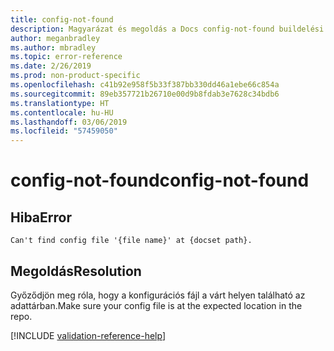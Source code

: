 ```yaml
---
title: config-not-found
description: Magyarázat és megoldás a Docs config-not-found buildelési problémájára
author: meganbradley
ms.author: mbradley
ms.topic: error-reference
ms.date: 2/26/2019
ms.prod: non-product-specific
ms.openlocfilehash: c41b92e958f5b33f387bb330dd46a1ebe66c854a
ms.sourcegitcommit: 89eb357721b26710e00d9b8fdab3e7628c34bdb6
ms.translationtype: HT
ms.contentlocale: hu-HU
ms.lasthandoff: 03/06/2019
ms.locfileid: "57459050"
---
```

# <a name="config-not-found"></a><span data-ttu-id="d75d6-103">config-not-found</span><span class="sxs-lookup"><span data-stu-id="d75d6-103">config-not-found</span></span>

## <a name="error"></a><span data-ttu-id="d75d6-104">Hiba</span><span class="sxs-lookup"><span data-stu-id="d75d6-104">Error</span></span>

`Can't find config file '{file name}' at {docset path}.`

## <a name="resolution"></a><span data-ttu-id="d75d6-105">Megoldás</span><span class="sxs-lookup"><span data-stu-id="d75d6-105">Resolution</span></span>

<span data-ttu-id="d75d6-106">Győződjön meg róla, hogy a konfigurációs fájl a várt helyen található az adattárban.</span><span class="sxs-lookup"><span data-stu-id="d75d6-106">Make sure your config file is at the expected location in the repo.</span></span>

<!--make sure to add this file to your includes folder and verify the path-->
[!INCLUDE [validation-reference-help](includes/validation-reference-help.md)]
